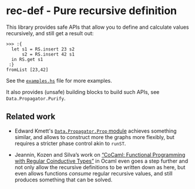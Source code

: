 rec-def - Pure recursive definition
===================================

This library provides safe APIs that allow you to define and calculate values
recursively, and still get a result out:

    >>> :{
      let s1 = RS.insert 23 s2
          s2 = RS.insert 42 s1
      in RS.get s1
     :}
    fromList [23,42]

See the [`examples.hs`](examples.hs) file for more examples.

It also provides (unsafe) building blocks to build such APIs, see
`Data.Propagator.Purify`.

Related work
------------

* Edward Kmett's [`Data.Propagator.Prop` module](https://github.com/ekmett/propagators/blob/master/src/Data/Propagator/Prop.hs) achieves something similar, and allows to construct more the graphs more flexibly, but requires a stricter phase control akin to `runST`.

* Jeannin, Kozen and Silva’s work on [“CoCaml: Functional Programming with
Regular Coinductive
Types”](https://www.cs.cornell.edu/~kozen/Papers/CoCaml.pdf) in Ocaml even goes
a step further and not only allow the recursive definitions to be written down
as here, but even allows functions _consume_ regular recursive values, and
still produces something that can be solved.
